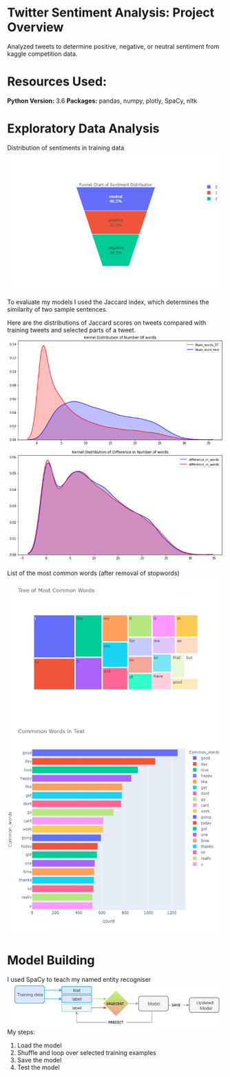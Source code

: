 # Twitter Sentiment Analysis: Project Overview

Analyzed tweets to determine positive, negative, or neutral sentiment from kaggle competition data.

# Resources Used:

**Python Version:** 3.6
**Packages:** pandas, numpy, plotly, SpaCy, nltk

# Exploratory Data Analysis

Distribution of sentiments in training data
![alt text](https://github.com/WestonKing-Leatham/Twitter-Sentiment-Analysis/blob/main/Visualizations/SentimentDistribution.png)

To evaluate my models I used the Jaccard index, which determines the similarity of two sample sentences.

Here are the distributions of Jaccard scores on tweets compared with training tweets and selected parts of a tweet.
![alt text](https://github.com/WestonKing-Leatham/Twitter-Sentiment-Analysis/blob/main/Visualizations/DistributionNumofWords.png)
![alt text](https://github.com/WestonKing-Leatham/Twitter-Sentiment-Analysis/blob/main/Visualizations/NormedDistributedWords.png)

List of the most common words (after removal of stopwords)
![alt text](https://github.com/WestonKing-Leatham/Twitter-Sentiment-Analysis/blob/main/Visualizations/MostCommonWords.png)
![alt text](https://github.com/WestonKing-Leatham/Twitter-Sentiment-Analysis/blob/main/Visualizations/MostCommonWordsinTxt.png)

# Model Building

I used SpaCy to teach my named entity recogniser
![alt text](https://github.com/WestonKing-Leatham/Twitter-Sentiment-Analysis/blob/main/Visualizations/Spacy.png)
My steps:
1. Load the model
2. Shuffle and loop over selected training examples
3. Save the model
4. Test the model
